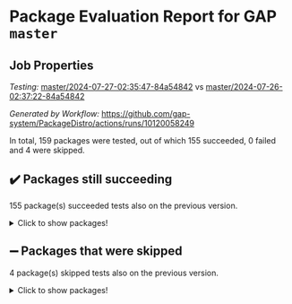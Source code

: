 # Package Evaluation Report for GAP `master`

## Job Properties

*Testing:* [master/2024-07-27-02:35:47-84a54842](https://github.com/gap-system/PackageDistro/blob/data/reports/master/2024-07-27-02:35:47-84a54842) vs [master/2024-07-26-02:37:22-84a54842](https://github.com/gap-system/PackageDistro/blob/data/reports/master/2024-07-26-02:37:22-84a54842)

*Generated by Workflow:* https://github.com/gap-system/PackageDistro/actions/runs/10120058249

In total, 159 packages were tested, out of which 155 succeeded, 0 failed and 4 were skipped.

## :heavy_check_mark: Packages still succeeding

155 package(s) succeeded tests also on the previous version.
<details><summary>Click to show packages!</summary>

- 4ti2interface 2023.02-04 [(success)](https://github.com/gap-system/PackageDistro/actions/runs/10120058249/job/27989457496)
- ace 5.6.2 [(success)](https://github.com/gap-system/PackageDistro/actions/runs/10120058249/job/27989457601)
- aclib 1.3.2 [(success)](https://github.com/gap-system/PackageDistro/actions/runs/10120058249/job/27989457682)
- agt 0.3.1 [(success)](https://github.com/gap-system/PackageDistro/actions/runs/10120058249/job/27989457757)
- alnuth 3.2.1 [(success)](https://github.com/gap-system/PackageDistro/actions/runs/10120058249/job/27989457831)
- anupq 3.3.0 [(success)](https://github.com/gap-system/PackageDistro/actions/runs/10120058249/job/27989457891)
- atlasrep 2.1.8 [(success)](https://github.com/gap-system/PackageDistro/actions/runs/10120058249/job/27989457976)
- autodoc 2023.06.19 [(success)](https://github.com/gap-system/PackageDistro/actions/runs/10120058249/job/27989458055)
- automata 1.15 [(success)](https://github.com/gap-system/PackageDistro/actions/runs/10120058249/job/27989458139)
- automgrp 1.3.2 [(success)](https://github.com/gap-system/PackageDistro/actions/runs/10120058249/job/27989460204)
- autpgrp 1.11 [(success)](https://github.com/gap-system/PackageDistro/actions/runs/10120058249/job/27989460491)
- cap 2024.07-06 [(success)](https://github.com/gap-system/PackageDistro/actions/runs/10120058249/job/27989460685)
- caratinterface 2.3.6 [(success)](https://github.com/gap-system/PackageDistro/actions/runs/10120058249/job/27989461506)
- cddinterface 2022.11.01 [(success)](https://github.com/gap-system/PackageDistro/actions/runs/10120058249/job/27989462596)
- circle 1.6.6 [(success)](https://github.com/gap-system/PackageDistro/actions/runs/10120058249/job/27989462728)
- classicpres 1.22 [(success)](https://github.com/gap-system/PackageDistro/actions/runs/10120058249/job/27989462852)
- cohomolo 1.6.11 [(success)](https://github.com/gap-system/PackageDistro/actions/runs/10120058249/job/27989462953)
- congruence 1.2.6 [(success)](https://github.com/gap-system/PackageDistro/actions/runs/10120058249/job/27989463039)
- corelg 1.57 [(success)](https://github.com/gap-system/PackageDistro/actions/runs/10120058249/job/27989463156)
- crime 1.6 [(success)](https://github.com/gap-system/PackageDistro/actions/runs/10120058249/job/27989463282)
- crisp 1.4.6 [(success)](https://github.com/gap-system/PackageDistro/actions/runs/10120058249/job/27989463416)
- crypting 0.10.4 [(success)](https://github.com/gap-system/PackageDistro/actions/runs/10120058249/job/27989463531)
- cryst 4.1.27 [(success)](https://github.com/gap-system/PackageDistro/actions/runs/10120058249/job/27989463628)
- crystcat 1.1.10 [(success)](https://github.com/gap-system/PackageDistro/actions/runs/10120058249/job/27989463753)
- ctbllib 1.3.9 [(success)](https://github.com/gap-system/PackageDistro/actions/runs/10120058249/job/27989463883)
- cubefree 1.19 [(success)](https://github.com/gap-system/PackageDistro/actions/runs/10120058249/job/27989463997)
- curlinterface 2.3.2 [(success)](https://github.com/gap-system/PackageDistro/actions/runs/10120058249/job/27989464157)
- cvec 2.8.1 [(success)](https://github.com/gap-system/PackageDistro/actions/runs/10120058249/job/27989464294)
- datastructures 0.3.0 [(success)](https://github.com/gap-system/PackageDistro/actions/runs/10120058249/job/27989464440)
- deepthought 1.0.6 [(success)](https://github.com/gap-system/PackageDistro/actions/runs/10120058249/job/27989464595)
- design 1.8 [(success)](https://github.com/gap-system/PackageDistro/actions/runs/10120058249/job/27989464731)
- difsets 2.3.1 [(success)](https://github.com/gap-system/PackageDistro/actions/runs/10120058249/job/27989464844)
- digraphs 1.7.1 [(success)](https://github.com/gap-system/PackageDistro/actions/runs/10120058249/job/27989464965)
- edim 1.3.8 [(success)](https://github.com/gap-system/PackageDistro/actions/runs/10120058249/job/27989465078)
- example 4.3.4 [(success)](https://github.com/gap-system/PackageDistro/actions/runs/10120058249/job/27989465194)
- examplesforhomalg 2023.10-01 [(success)](https://github.com/gap-system/PackageDistro/actions/runs/10120058249/job/27989465289)
- factint 1.6.3 [(success)](https://github.com/gap-system/PackageDistro/actions/runs/10120058249/job/27989465404)
- ferret 1.0.11 [(success)](https://github.com/gap-system/PackageDistro/actions/runs/10120058249/job/27989465513)
- fga 1.5.0 [(success)](https://github.com/gap-system/PackageDistro/actions/runs/10120058249/job/27989465636)
- fining 1.5.6 [(success)](https://github.com/gap-system/PackageDistro/actions/runs/10120058249/job/27989465739)
- float 1.0.4 [(success)](https://github.com/gap-system/PackageDistro/actions/runs/10120058249/job/27989465851)
- format 1.4.4 [(success)](https://github.com/gap-system/PackageDistro/actions/runs/10120058249/job/27989465937)
- forms 1.2.11 [(success)](https://github.com/gap-system/PackageDistro/actions/runs/10120058249/job/27989466043)
- fplsa 1.2.6 [(success)](https://github.com/gap-system/PackageDistro/actions/runs/10120058249/job/27989466149)
- fr 2.4.13 [(success)](https://github.com/gap-system/PackageDistro/actions/runs/10120058249/job/27989466246)
- francy 2.0.3 [(success)](https://github.com/gap-system/PackageDistro/actions/runs/10120058249/job/27989466349)
- fwtree 1.3 [(success)](https://github.com/gap-system/PackageDistro/actions/runs/10120058249/job/27989466432)
- gapdoc 1.6.7 [(success)](https://github.com/gap-system/PackageDistro/actions/runs/10120058249/job/27989466530)
- gauss 2023.02-04 [(success)](https://github.com/gap-system/PackageDistro/actions/runs/10120058249/job/27989466637)
- gaussforhomalg 2024.07-01 [(success)](https://github.com/gap-system/PackageDistro/actions/runs/10120058249/job/27989466751)
- gbnp 1.0.5 [(success)](https://github.com/gap-system/PackageDistro/actions/runs/10120058249/job/27989466848)
- generalizedmorphismsforcap 2024.04-01 [(success)](https://github.com/gap-system/PackageDistro/actions/runs/10120058249/job/27989466942)
- genss 1.6.8 [(success)](https://github.com/gap-system/PackageDistro/actions/runs/10120058249/job/27989467048)
- gradedmodules 2024.01-01 [(success)](https://github.com/gap-system/PackageDistro/actions/runs/10120058249/job/27989467155)
- gradedringforhomalg 2024.07-01 [(success)](https://github.com/gap-system/PackageDistro/actions/runs/10120058249/job/27989467262)
- grape 4.9.0 [(success)](https://github.com/gap-system/PackageDistro/actions/runs/10120058249/job/27989467364)
- groupoids 1.74 [(success)](https://github.com/gap-system/PackageDistro/actions/runs/10120058249/job/27989467470)
- grpconst 2.6.5 [(success)](https://github.com/gap-system/PackageDistro/actions/runs/10120058249/job/27989467555)
- guarana 0.96.3 [(success)](https://github.com/gap-system/PackageDistro/actions/runs/10120058249/job/27989467625)
- guava 3.19 [(success)](https://github.com/gap-system/PackageDistro/actions/runs/10120058249/job/27989467702)
- hap 1.62 [(success)](https://github.com/gap-system/PackageDistro/actions/runs/10120058249/job/27989467788)
- hapcryst 0.1.15 [(success)](https://github.com/gap-system/PackageDistro/actions/runs/10120058249/job/27989467859)
- hecke 1.5.3 [(success)](https://github.com/gap-system/PackageDistro/actions/runs/10120058249/job/27989467949)
- help 4.0 [(success)](https://github.com/gap-system/PackageDistro/actions/runs/10120058249/job/27989468020)
- homalg 2024.01-01 [(success)](https://github.com/gap-system/PackageDistro/actions/runs/10120058249/job/27989468092)
- homalgtocas 2023.11-01 [(success)](https://github.com/gap-system/PackageDistro/actions/runs/10120058249/job/27989468142)
- idrel 2.47 [(success)](https://github.com/gap-system/PackageDistro/actions/runs/10120058249/job/27989468218)
- images 1.3.2 [(success)](https://github.com/gap-system/PackageDistro/actions/runs/10120058249/job/27989468285)
- intpic 0.3.0 [(success)](https://github.com/gap-system/PackageDistro/actions/runs/10120058249/job/27989468367)
- io 4.8.2 [(success)](https://github.com/gap-system/PackageDistro/actions/runs/10120058249/job/27989468449)
- io_forhomalg 2023.02-04 [(success)](https://github.com/gap-system/PackageDistro/actions/runs/10120058249/job/27989468525)
- irredsol 1.4.4 [(success)](https://github.com/gap-system/PackageDistro/actions/runs/10120058249/job/27989468594)
- json 2.2.1 [(success)](https://github.com/gap-system/PackageDistro/actions/runs/10120058249/job/27989468668)
- jupyterkernel 1.5.1 [(success)](https://github.com/gap-system/PackageDistro/actions/runs/10120058249/job/27989468741)
- jupyterviz 1.5.6 [(success)](https://github.com/gap-system/PackageDistro/actions/runs/10120058249/job/27989468806)
- kan 1.37 [(success)](https://github.com/gap-system/PackageDistro/actions/runs/10120058249/job/27989468872)
- kbmag 1.5.11 [(success)](https://github.com/gap-system/PackageDistro/actions/runs/10120058249/job/27989468928)
- laguna 3.9.7 [(success)](https://github.com/gap-system/PackageDistro/actions/runs/10120058249/job/27989468998)
- liealgdb 2.2.1 [(success)](https://github.com/gap-system/PackageDistro/actions/runs/10120058249/job/27989469081)
- liepring 2.9.1 [(success)](https://github.com/gap-system/PackageDistro/actions/runs/10120058249/job/27989469139)
- liering 2.4.2 [(success)](https://github.com/gap-system/PackageDistro/actions/runs/10120058249/job/27989469198)
- linearalgebraforcap 2024.07-05 [(success)](https://github.com/gap-system/PackageDistro/actions/runs/10120058249/job/27989469273)
- lins 0.9 [(success)](https://github.com/gap-system/PackageDistro/actions/runs/10120058249/job/27989469342)
- localizeringforhomalg 2023.10-01 [(success)](https://github.com/gap-system/PackageDistro/actions/runs/10120058249/job/27989469416)
- loops 3.4.3 [(success)](https://github.com/gap-system/PackageDistro/actions/runs/10120058249/job/27989469472)
- lpres 1.1.1 [(success)](https://github.com/gap-system/PackageDistro/actions/runs/10120058249/job/27989469546)
- majoranaalgebras 1.5.2 [(success)](https://github.com/gap-system/PackageDistro/actions/runs/10120058249/job/27989469620)
- mapclass 1.4.6 [(success)](https://github.com/gap-system/PackageDistro/actions/runs/10120058249/job/27989469696)
- matgrp 0.70 [(success)](https://github.com/gap-system/PackageDistro/actions/runs/10120058249/job/27989469786)
- matricesforhomalg 2024.07-01 [(success)](https://github.com/gap-system/PackageDistro/actions/runs/10120058249/job/27989469873)
- modisom 2.5.4 [(success)](https://github.com/gap-system/PackageDistro/actions/runs/10120058249/job/27989469965)
- modulepresentationsforcap 2024.07-02 [(success)](https://github.com/gap-system/PackageDistro/actions/runs/10120058249/job/27989470041)
- modules 2024.01-01 [(success)](https://github.com/gap-system/PackageDistro/actions/runs/10120058249/job/27989470133)
- monoidalcategories 2024.06-02 [(success)](https://github.com/gap-system/PackageDistro/actions/runs/10120058249/job/27989470202)
- nconvex 2022.09-01 [(success)](https://github.com/gap-system/PackageDistro/actions/runs/10120058249/job/27989470277)
- nilmat 1.4.2 [(success)](https://github.com/gap-system/PackageDistro/actions/runs/10120058249/job/27989470354)
- nock 1.5 [(success)](https://github.com/gap-system/PackageDistro/actions/runs/10120058249/job/27989470435)
- normalizinterface 1.3.6 [(success)](https://github.com/gap-system/PackageDistro/actions/runs/10120058249/job/27989470524)
- nq 2.5.11 [(success)](https://github.com/gap-system/PackageDistro/actions/runs/10120058249/job/27989470608)
- numericalsgps 1.3.1 [(success)](https://github.com/gap-system/PackageDistro/actions/runs/10120058249/job/27989470706)
- openmath 11.5.3 [(success)](https://github.com/gap-system/PackageDistro/actions/runs/10120058249/job/27989470790)
- orb 4.9.0 [(success)](https://github.com/gap-system/PackageDistro/actions/runs/10120058249/job/27989470893)
- packagemanager 1.4.3 [(success)](https://github.com/gap-system/PackageDistro/actions/runs/10120058249/job/27989470997)
- patternclass 2.4.3 [(success)](https://github.com/gap-system/PackageDistro/actions/runs/10120058249/job/27989471088)
- permut 2.0.5 [(success)](https://github.com/gap-system/PackageDistro/actions/runs/10120058249/job/27989471199)
- polenta 1.3.10 [(success)](https://github.com/gap-system/PackageDistro/actions/runs/10120058249/job/27989471285)
- polymaking 0.8.7 [(success)](https://github.com/gap-system/PackageDistro/actions/runs/10120058249/job/27989471399)
- primgrp 3.4.4 [(success)](https://github.com/gap-system/PackageDistro/actions/runs/10120058249/job/27989471532)
- profiling 2.5.4 [(success)](https://github.com/gap-system/PackageDistro/actions/runs/10120058249/job/27989471640)
- qdistrnd 0.9.4 [(success)](https://github.com/gap-system/PackageDistro/actions/runs/10120058249/job/27989471742)
- qpa 1.35 [(success)](https://github.com/gap-system/PackageDistro/actions/runs/10120058249/job/27989471849)
- quagroup 1.8.4 [(success)](https://github.com/gap-system/PackageDistro/actions/runs/10120058249/job/27989471952)
- radiroot 2.9 [(success)](https://github.com/gap-system/PackageDistro/actions/runs/10120058249/job/27989472052)
- rcwa 4.7.1 [(success)](https://github.com/gap-system/PackageDistro/actions/runs/10120058249/job/27989472155)
- rds 1.8 [(success)](https://github.com/gap-system/PackageDistro/actions/runs/10120058249/job/27989472258)
- recog 1.4.2 [(success)](https://github.com/gap-system/PackageDistro/actions/runs/10120058249/job/27989472352)
- repndecomp 1.3.0 [(success)](https://github.com/gap-system/PackageDistro/actions/runs/10120058249/job/27989472466)
- repsn 3.1.2 [(success)](https://github.com/gap-system/PackageDistro/actions/runs/10120058249/job/27989472591)
- resclasses 4.7.3 [(success)](https://github.com/gap-system/PackageDistro/actions/runs/10120058249/job/27989472687)
- ringsforhomalg 2024.06-01 [(success)](https://github.com/gap-system/PackageDistro/actions/runs/10120058249/job/27989472777)
- sco 2023.08-01 [(success)](https://github.com/gap-system/PackageDistro/actions/runs/10120058249/job/27989472845)
- scscp 2.4.3 [(success)](https://github.com/gap-system/PackageDistro/actions/runs/10120058249/job/27989472926)
- semigroups 5.3.7 [(success)](https://github.com/gap-system/PackageDistro/actions/runs/10120058249/job/27989473046)
- sglppow 2.4 [(success)](https://github.com/gap-system/PackageDistro/actions/runs/10120058249/job/27989473137)
- sgpviz 0.999.5 [(success)](https://github.com/gap-system/PackageDistro/actions/runs/10120058249/job/27989473224)
- simpcomp 2.1.14 [(success)](https://github.com/gap-system/PackageDistro/actions/runs/10120058249/job/27989473309)
- singular 2024.06.03 [(success)](https://github.com/gap-system/PackageDistro/actions/runs/10120058249/job/27989473413)
- sl2reps 1.1 [(success)](https://github.com/gap-system/PackageDistro/actions/runs/10120058249/job/27989473541)
- sla 1.6.2 [(success)](https://github.com/gap-system/PackageDistro/actions/runs/10120058249/job/27989473668)
- smallgrp 1.5.4 [(success)](https://github.com/gap-system/PackageDistro/actions/runs/10120058249/job/27989473781)
- smallsemi 0.7.0 [(success)](https://github.com/gap-system/PackageDistro/actions/runs/10120058249/job/27989473884)
- sonata 2.9.6 [(success)](https://github.com/gap-system/PackageDistro/actions/runs/10120058249/job/27989474004)
- sophus 1.27 [(success)](https://github.com/gap-system/PackageDistro/actions/runs/10120058249/job/27989474119)
- sotgrps 1.2 [(success)](https://github.com/gap-system/PackageDistro/actions/runs/10120058249/job/27989474216)
- spinsym 1.5.2 [(success)](https://github.com/gap-system/PackageDistro/actions/runs/10120058249/job/27989474316)
- standardff 1.0 [(success)](https://github.com/gap-system/PackageDistro/actions/runs/10120058249/job/27989474415)
- symbcompcc 1.3.2 [(success)](https://github.com/gap-system/PackageDistro/actions/runs/10120058249/job/27989474503)
- thelma 1.3 [(success)](https://github.com/gap-system/PackageDistro/actions/runs/10120058249/job/27989474586)
- tomlib 1.2.11 [(success)](https://github.com/gap-system/PackageDistro/actions/runs/10120058249/job/27989474684)
- toolsforhomalg 2024.07-01 [(success)](https://github.com/gap-system/PackageDistro/actions/runs/10120058249/job/27989474779)
- toric 1.9.6 [(success)](https://github.com/gap-system/PackageDistro/actions/runs/10120058249/job/27989474875)
- toricvarieties 2022.07.13 [(success)](https://github.com/gap-system/PackageDistro/actions/runs/10120058249/job/27989474949)
- transgrp 3.6.5 [(success)](https://github.com/gap-system/PackageDistro/actions/runs/10120058249/job/27989475049)
- typeset 1.2.2 [(success)](https://github.com/gap-system/PackageDistro/actions/runs/10120058249/job/27989475134)
- ugaly 4.1.3 [(success)](https://github.com/gap-system/PackageDistro/actions/runs/10120058249/job/27989475230)
- unipot 1.6 [(success)](https://github.com/gap-system/PackageDistro/actions/runs/10120058249/job/27989475319)
- unitlib 4.2.0 [(success)](https://github.com/gap-system/PackageDistro/actions/runs/10120058249/job/27989475433)
- utils 0.85 [(success)](https://github.com/gap-system/PackageDistro/actions/runs/10120058249/job/27989475509)
- uuid 0.7 [(success)](https://github.com/gap-system/PackageDistro/actions/runs/10120058249/job/27989475694)
- walrus 0.9991 [(success)](https://github.com/gap-system/PackageDistro/actions/runs/10120058249/job/27989475769)
- wedderga 4.10.5 [(success)](https://github.com/gap-system/PackageDistro/actions/runs/10120058249/job/27989475851)
- xmod 2.92 [(success)](https://github.com/gap-system/PackageDistro/actions/runs/10120058249/job/27989475937)
- xmodalg 1.23 [(success)](https://github.com/gap-system/PackageDistro/actions/runs/10120058249/job/27989476034)
- yangbaxter 0.10.6 [(success)](https://github.com/gap-system/PackageDistro/actions/runs/10120058249/job/27989476125)
- zeromqinterface 0.15 [(success)](https://github.com/gap-system/PackageDistro/actions/runs/10120058249/job/27989476204)
</details>

## :heavy_minus_sign: Packages that were skipped

4 package(s) skipped tests also on the previous version.
<details><summary>Click to show packages!</summary>

- browse 1.8.21 [(skipped)](https://github.com/gap-system/PackageDistro/actions/runs/10120058249/job/27989316325)
- itc 1.5.1 [(skipped)](https://github.com/gap-system/PackageDistro/actions/runs/10120058249/job/27989316325)
- polycyclic 2.16 [(skipped)](https://github.com/gap-system/PackageDistro/actions/runs/10120058249/job/27989316325)
- xgap 4.32 [(skipped)](https://github.com/gap-system/PackageDistro/actions/runs/10120058249/job/27989316325)
</details>

